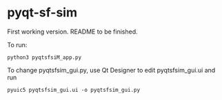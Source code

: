 # pyqt-sf-sim
First working version. README to be finished.

To run:

    python3 pyqtsfsiM_app.py

To change pyqtsfsim_gui.py, use Qt Designer to edit pyqtsfsim_gui.ui and run

    pyuic5 pyqtsfsim_gui.ui -o pyqtsfsim_gui.py


